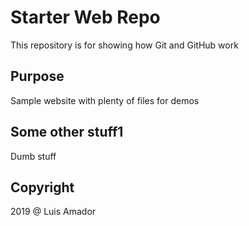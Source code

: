 # Starter Web Repo

This repository is for showing how Git and GitHub work

## Purpose

Sample website with plenty of files for demos

## Some other stuff1

Dumb stuff

## Copyright

2019 @ Luis Amador

